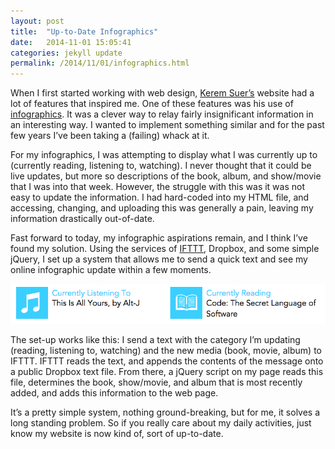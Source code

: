 ```yaml
---
layout: post
title:  "Up-to-Date Infographics"
date:   2014-11-01 15:05:41
categories: jekyll update
permalink: /2014/11/01/infographics.html
---
```


When I first started working with web design, [Kerem Suer’s](http://www.kerem.co) website had a lot of features that inspired me. One of these features was his use of [infographics](https://web.archive.org/web/20130114231739/http://kerem.co/). It was a clever way to relay fairly insignificant information in an interesting way. I wanted to implement something similar and for the past few years I’ve been taking a (failing) whack at it.

For my infographics, I was attempting to display what I was currently up to (currently reading, listening to, watching). I never thought that it could be live updates, but more so descriptions of the book, album, and show/movie that I was into that week. However, the struggle with this was it was not easy to update the information. I had hard-coded into my HTML file, and accessing, changing, and uploading this was generally a pain, leaving my information drastically out-of-date.

Fast forward to today, my infographic aspirations remain, and I think I’ve found my solution. Using the services of [IFTTT](http://www.IFTTT.com), Dropbox, and some simple jQuery, I set up a system that allows me to send a quick text and see my online infographic update within a few moments.

![Infographic Example](/img/posts/infographics_ex.png)

The set-up works like this: I send a text with the category I’m updating (reading, listening to, watching) and the new media (book, movie, album) to IFTTT. IFTTT reads the text, and appends the contents of the message onto a public Dropbox text file. From there, a jQuery script on my page reads this file, determines the book, show/movie, and album that is most recently added, and adds this information to the web page.

It’s a pretty simple system, nothing ground-breaking, but for me, it solves a long standing problem. So if you really care about my daily activities, just know my website is now kind of, sort of up-to-date. 

